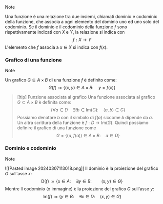 >[!note]
>Una funzione è una relazione tra due insiemi, chiamati dominio e codominio della funzione, che associa a ogni elemento del dominio uno ed uno solo del codominio.
>Se il dominio e il codominio della funzione $f$ sono rispettivamente indicati con $X$ e $Y$, la relazione si indica con $$f:X\to Y$$
>L'elemento che $f$ associa a $x\in X$ si indica con $f(x)$.

### Grafico di una funzione
>[!note]
>Un grafico $G\subseteq A\times B$ di una funzione $f$ è definito come: $$G(f):=\{(x,y)\in A\times B:\quad y=f(x)\}$$

>[!tip] Funzione associata al grafico
>Una funzione associata al grafico $G\subset A\times B$ è definita come:
>$$\{\forall a\in D\quad \exists!b\in\text{Im}(G):\quad (a,b)\in G\}$$
>Possiamo denotare $b$ con il simbolo di $f(a)$ siccome $b$ dipende da $a$.
>Un altra scrittura della funzione è $f:D\to \text{Im}(G)$.
>Quindi possiamo definire il grafico di una funzione come $$G=\{(a,f(a))\in A\times B:\quad a\in D\}$$

### Dominio e codominio
>[!note]
>![[Pasted image 20240307113018.png]]
>Il dominio è la proiezione del grafico $G$ sull'asse $x$:
>$$\text{D}(f):=\{x\in A:\quad \exists y\in B:\qquad (x,y)\in G\}$$
>Mentre Il codominio (o immagine) è la proiezione del grafico $G$ sull'asse $y$: $$\text{Im}(f):=\{y\in B:\quad \exists x\in D:\quad (x,y)\in G\}$$


